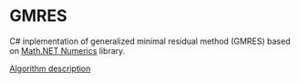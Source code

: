 # GMRES
C# inplementation of generalized minimal residual method (GMRES) based on [Math.NET Numerics](https://github.com/mathnet/mathnet-numerics) library.

[Algorithm description](https://en.wikipedia.org/wiki/Generalized_minimal_residual_method)
